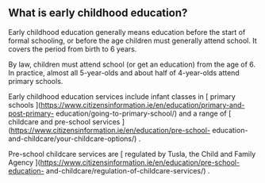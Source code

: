 ##  What is early childhood education?

Early childhood education generally means education before the start of formal
schooling, or before the age children must generally attend school. It covers
the period from birth to 6 years.

By law, children must attend school (or get an education) from the age of 6.
In practice, almost all 5-year-olds and about half of 4-year-olds attend
primary schools.

Early childhood education services include infant classes in [ primary schools
](https://www.citizensinformation.ie/en/education/primary-and-post-primary-
education/going-to-primary-school/) and a range of [ childcare and pre-school
services ](https://www.citizensinformation.ie/en/education/pre-school-
education-and-childcare/your-childcare-options/) .

Pre-school childcare services are [ regulated by Tusla, the Child and Family
Agency ](https://www.citizensinformation.ie/en/education/pre-school-education-
and-childcare/regulation-of-childcare-services/) .

